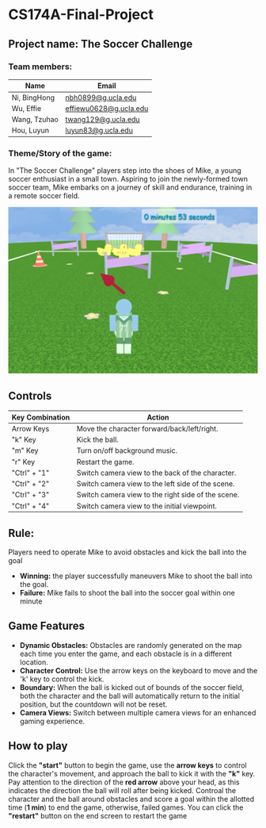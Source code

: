 # CS174A-Final-Project

## Project name: The Soccer Challenge

### Team members:

| Name       | Email                  |
|------------|------------------------|
| Ni, BingHong | nbh0899@g.ucla.edu    |
| Wu, Effie    | effiewu0628@g.ucla.edu |
| Wang, Tzuhao | twang129@g.ucla.edu   |
| Hou, Luyun   | luyun83@g.ucla.edu    |

### Theme/Story of the game:

In "The Soccer Challenge" players step into the shoes of Mike, a young soccer enthusiast in a small town. Aspiring to join the newly-formed town soccer team, Mike embarks on a journey of skill and endurance, training in a remote soccer field.<br>

![Initial screen at the start of the game](image/initial_img.png)

## Controls

| Key Combination | Action                               |
|-----------------|--------------------------------------|
| Arrow Keys      | Move the character forward/back/left/right. |
| "k" Key         | Kick the ball.                        |
| "m" Key         | Turn on/off background music.        |
| "r" Key         | Restart the game.                    |
| "Ctrl" + "1"    | Switch camera view to the back of the character. |
| "Ctrl" + "2"    | Switch camera view to the left side of the scene. |
| "Ctrl" + "3"    | Switch camera view to the right side of the scene. |
| "Ctrl" + "4"    | Switch camera view to the initial viewpoint.      |


## Rule:

Players need to operate Mike to avoid obstacles and kick the ball into the goal
- **Winning:** the player successfully maneuvers Mike to shoot the ball into the goal.​
- **Failure:** Mike fails to shoot the ball into the soccer goal within one minute​

## Game Features

- **Dynamic Obstacles:** Obstacles are randomly generated on the map each time you enter the game, and each obstacle is in a different location.
- **Character Control:** Use the arrow keys on the keyboard to move and the 'k' key to control the kick.
- **Boundary:** When the ball is kicked out of bounds of the soccer field, both the character and the ball will automatically return to the initial position, but the countdown will not be reset.
- **Camera Views:** Switch between multiple camera views for an enhanced gaming experience.

## How to play

Click the **"start"** button to begin the game, use the **arrow keys** to control the character's movement, and approach the ball to kick it with the **"k"** key. Pay attention to the direction of the **red arrow** above your head, as this indicates the direction the ball will roll after being kicked. Controal the character and the ball around obstacles and score a goal within the allotted time (**1 min**) to end the game, otherwise, failed games. You can click the **"restart"** button on the end screen to restart the game


   
